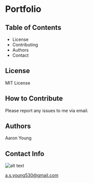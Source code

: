 # Portfolio

## Table of Contents
- License
- Contributing
- Authors
- Contact
## License
MIT License
## How to Contribute
Please report any issues to me via email.
## Authors 
Aaron Young
## Contact Info
![alt text](https://avatars3.githubusercontent.com/u/60280417?s=460&u=37ccd56cfa83adcfe221dcca295c8e1dc564d55d&v=4)

a.s.young530@gmail.com
